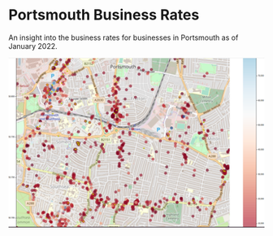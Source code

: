 # Portsmouth Business Rates

An insight into the business rates for businesses in Portsmouth as of January 2022.

![Portsmouth](images/rates-top150-removed-zoom.png "Portsmouth")
